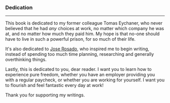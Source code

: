 ### Dedication

----

This book is dedicated to my former colleague Tomas Eychaner, who never believed that he had *any* choices at work, no matter which company he was at, and no matter how much they paid him. My hope is that no-one should have to live in such a powerful prison, for so much of their life. 

It's also dedicated to [Jose Rosado](https://twitter.com/JoseRosado), who inspired me to begin writing, instead of spending too much time planning, researching and generally overthinking things. 

Lastly, this is dedicated to you, dear reader. I want you to learn how to experience pure freedom, whether you have an employer providing you with a regular paycheck, or whether you are working for yourself. I want you to flourish and feel fantastic every day at work! 

Thank you for supporting my writings.
